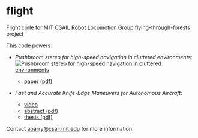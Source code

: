 flight
======

Flight code for MIT CSAIL [Robot Locomotion Group](https://groups.csail.mit.edu/locomotion/index.html) flying-through-forests project

This code powers

* *Pushbroom stereo for high-speed navigation in cluttered environments*:
  [![Pushbroom stereo for high-speed navigation in cluttered environments](http://img.youtube.com/vi/cZE01bJIgvQ/0.jpg)](https://www.youtube.com/watch?v=cZE01bJIgvQ)
  * [paper (pdf)](http://groups.csail.mit.edu/robotics-center/public_papers/Barry15.pdf)

* *Fast and Accurate Knife-Edge Maneuvers for Autonomous Aircraft*:
  * [video](https://www.youtube.com/watch?v=voN9CCmzxYk)
  * [abstract (pdf)](http://groups.csail.mit.edu/robotics-center/public_papers/Barry14.pdf)
  * [thesis (pdf)](http://groups.csail.mit.edu/robotics-center/public_papers/Barry12a.pdf)

Contact <abarry@csail.mit.edu> for more information.

